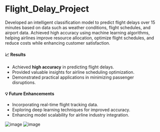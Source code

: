 # Flight_Delay_Project
Developed an intelligent classification model to predict flight delays over 15 minutes based on data such as weather conditions, flight schedules, and airport data. Achieved high accuracy using machine learning algorithms, helping airlines improve resource allocation, optimize flight schedules, and reduce costs while enhancing customer satisfaction.


#### 📈 Results  
- Achieved **high accuracy** in predicting flight delays.  
- Provided valuable insights for airline scheduling optimization.  
- Demonstrated practical applications in minimizing passenger disruptions.  

#### 💡 Future Enhancements  
- Incorporating real-time flight tracking data.  
- Exploring deep learning techniques for improved accuracy.  
- Enhancing model scalability for airline industry integration.

  
![image](https://github.com/user-attachments/assets/1aea283d-afe3-432d-90ca-d6f1ac0a7965)
![image](https://github.com/user-attachments/assets/1ffc8ed1-4d19-471b-b996-60b03f6af252)

